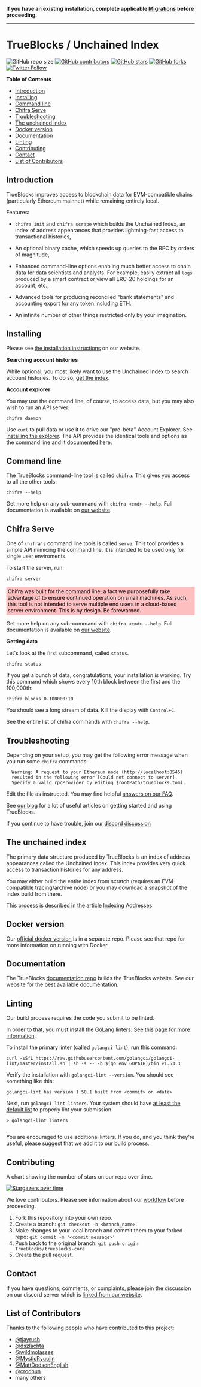 <b>If you have an existing installation, complete applicable [Migrations](https://github.com/TrueBlocks/trueblocks-core/blob/develop/MIGRATIONS.md) before proceeding.</b><hr>

<h1>TrueBlocks / Unchained Index</h1>

![GitHub repo size](https://img.shields.io/github/repo-size/TrueBlocks/trueblocks-core)
[![GitHub contributors](https://img.shields.io/github/contributors/TrueBlocks/trueblocks-core)](https://github.com/TrueBlocks/trueblocks-core/contributors)
[![GitHub stars](https://img.shields.io/github/stars/TrueBlocks/trueblocks-core?style%3Dsocial)](https://github.com/TrueBlocks/trueblocks-core/stargazers)
[![GitHub forks](https://img.shields.io/github/forks/TrueBlocks/trueblocks-core?style=social)](https://github.com/TrueBlocks/trueblocks-core/network/members)
[![Twitter Follow](https://img.shields.io/twitter/follow/trueblocks?style=social)](https://twitter.com/trueblocks)

**Table of Contents**

- [Introduction](#introduction)
- [Installing](#installing)
- [Command line](#command-line)
- [Chifra Serve](#chifra-serve)
- [Troubleshooting](#troubleshooting)
- [The unchained index](#the-unchained-index)
- [Docker version](#docker-version)
- [Documentation](#documentation)
- [Linting](#linting)
- [Contributing](#contributing)
- [Contact](#contact)
- [List of Contributors](#list-of-contributors)

## Introduction

TrueBlocks improves access to blockchain data for EVM-compatible chains (particularly Ethereum mainnet) while remaining entirely local.

Features:

- `chifra init` and `chifra scrape` which builds the Unchained Index, an index of address appearances that provides lightning-fast access to transactional histories,

- An optional binary cache, which speeds up queries to the RPC by orders of magnitude,

- Enhanced command-line options enabling much better access to chain data for data scientists and analysts. For example, easily extract all `logs` produced by a smart
contract or view all ERC-20 holdings for an account, etc.,

- Advanced tools for producing reconciled "bank statements" and accounting export for any token including ETH.

- An infinite number of other things restricted only by your imagination.

## Installing

Please see [the installation instructions](https://trueblocks.io/docs/install/install-trueblocks) on our website.

**Searching account histories**

While optional, you most likely want to use the Unchained Index to search account histories. To do so, [get the index](https://trueblocks.io/docs/install/get-the-index/).

**Account explorer**

You may use the command line, of course, to access data, but you may also wish to run an API server:

```[shell]
chifra daemon
```

Use `curl` to pull data or use it to drive our "pre-beta" Account Explorer. See [installing the explorer](https://trueblocks.io/docs/install/install-explorer/). The API provides the identical tools and options as the command line and it [documented here](https://trueblocks.io/api/).

## Command line

The TrueBlocks command-line tool is called `chifra`. This gives you access to all the other tools:

```[shell]
chifra --help
```

Get more help on any sub-command with `chifra <cmd> --help`. Full documentation is available on [our website](https://trueblocks.io).

## Chifra Serve

One of `chifra's` command line tools is called `serve`. This tool provides a simple API mimicing the command line. It is intended to be used only for single user enviroments.

To start the server, run:  

```[shell]
chifra server
```

<span style="size: -2; background-color: #febfc1; color: black; display: block; padding: 4px">Chifra was built for the command line, a fact we purposefully take advantage of to ensure continued operation on small machines. As such, this tool is not intended to serve multiple end users in a cloud-based server environment. This is by design. Be forewarned.</span>

Get more help on any sub-command with `chifra <cmd> --help`. Full documentation is available on [our website](https://trueblocks.io).

**Getting data**

Let's look at the first subcommand, called `status`.

```[shell]
chifra status
```

If you get a bunch of data, congratulations, your installation is working. Try this command which shows every 10th block between the first and the 100,000th:

```[shell]
chifra blocks 0-100000:10
```

You should see a long stream of data. Kill the display with `Control+C`.

See the entire list of chifra commands with `chifra --help`.

## Troubleshooting

Depending on your setup, you may get the following error message when you run some `chifra` commands:

```[shell]
  Warning: A request to your Ethereum node (http://localhost:8545)
  resulted in the following error [Could not connect to server].
  Specify a valid rpcProvider by editing $rootPath/trueblocks.toml.
```

Edit the file as instructed. You may find helpful [answers on our FAQ](https://trueblocks.io/blog/faq/).

See [our blog](https://trueblocks.io/blog/) for a lot of useful articles on getting started and using TrueBlocks.

If you continue to have trouble, join our [discord discussion](https://discord.gg/kAFcZH2x7K)

## The unchained index

The primary data structure produced by TrueBlocks is an index of address appearances called the Unchained Index. This index provides very quick access to transaction histories for any address.

You may either build the entire index from scratch (requires an EVM-compatible tracing/archive node) or you may download a snapshot of the index build from there.

This process is described in the article [Indexing Addresses](https://trueblocks.io/docs/install/get-the-index/).

## Docker version

Our [official docker version](https://github.com/TrueBlocks/trueblocks-docker) is in a separate repo. Please see that repo for more information on running with Docker.

## Documentation

The TrueBlocks [documentation repo](https://github.com/TrueBlocks/trueblocks-docs) builds the TrueBlocks website. See our website for the [best available documentation](https://trueblocks.io/).

## Linting

Our build process requires the code you submit to be linted.

In order to that, you must install the GoLang linters. [See this page for more information](https://golangci-lint.run/usage/install/).

To install the primary linter (called `golangci-lint`), run this command:

```[shell]
curl -sSfL https://raw.githubusercontent.com/golangci/golangci-lint/master/install.sh | sh -s -- -b $(go env GOPATH)/bin v1.53.3
```

Verify the installation with `golangci-lint --version`. You should see something like this:

```[shell]
golangci-lint has version 1.50.1 built from <commit> on <date>
```

Next, run `golangci-lint linters`. Your system should have [at least the default list](https://golangci-lint.run/usage/linters/) to properly lint your submission.

```[shell]
> golangci-lint linters


```
You are encouraged to use additional linters. If you do, and you think they're useful, please suggest that we add it to our build process.

## Contributing

A chart showing the number of stars on our repo over time.

[![Stargazers over time](https://starchart.cc/TrueBlocks/trueblocks-core.svg)](https://starchart.cc/TrueBlocks/trueblocks-core)

We love contributors. Please see information about our [workflow](https://github.com/TrueBlocks/trueblocks-core/blob/develop/docs/BRANCHING.md) before proceeding.

1. Fork this repository into your own repo.
2. Create a branch: `git checkout -b <branch_name>`.
3. Make changes to your local branch and commit them to your forked repo: `git commit -m '<commit_message>'`
4. Push back to the original branch: `git push origin TrueBlocks/trueblocks-core`
5. Create the pull request.

## Contact

If you have questions, comments, or complaints, please join the discussion on our discord server which is [linked from our website](https://trueblocks.io).

## List of Contributors

Thanks to the following people who have contributed to this project:

- [@tjayrush](https://github.com/tjayrush)
- [@dszlachta](https://github.com/dszlachta)
- [@wildmolasses](https://github.com/wildmolasses)
- [@MysticRyuujin](https://github.com/MysticRyuujin)
- [@MattDodsonEnglish](https://github.com/MattDodsonEnglish)
- [@crodnun](https://github.com/crodnun)
- many others
